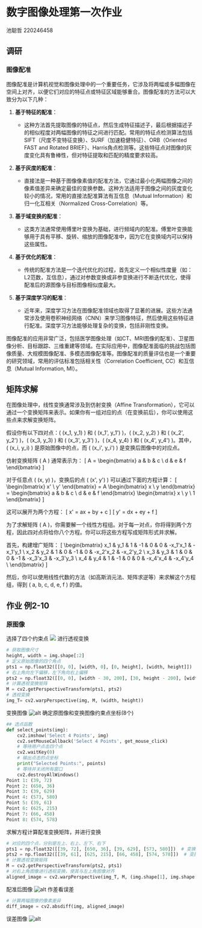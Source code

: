 # 数字图像处理第一次作业
池聪哲 220246458
## 调研
### 图像配准
图像配准是计算机视觉和图像处理中的一个重要任务，它涉及将两幅或多幅图像在空间上对齐，以便它们对应的特征点或特征区域能够重合。图像配准的方法可以大致分为以下几种：

1. **基于特征的配准**：
   - 这种方法首先提取图像的特征点，然后生成特征描述子，最后根据描述子的相似程度对两幅图像的特征之间进行匹配。常用的特征点检测算法包括SIFT（尺度不变特征变换）、SURF（加速稳健特征）、ORB（Oriented FAST and Rotated BRIEF）、Harris角点检测等。这些特征点对图像的灰度变化具有鲁棒性，但对特征提取和匹配的精度要求较高。

2. **基于灰度的配准**：
   - 直接法是一种基于图像像素值的配准方法，它通过最小化两幅图像之间的像素值差异来确定最佳的变换参数。这种方法适用于图像之间的灰度变化较小的情况，常用的直接法配准算法有互信息（Mutual Information）和归一化互相关（Normalized Cross-Correlation）等。

3. **基于域变换的配准**：
   - 这类方法通常使用傅里叶变换为基础，进行频域内的配准。傅里叶变换能够用于具有平移、旋转、缩放的图像配准中，因为它在变换域内可以保持这些属性。

4. **基于优化的配准**：
   - 传统的配准方法是一个迭代优化的过程，首先定义一个相似性度量（如：L2范数，互信息），通过对参数变换或非参变换进行不断迭代优化，使得配准后的源图像与目标图像相似度最大。

5. **基于深度学习的配准**：
   - 近年来，深度学习方法在图像配准领域也取得了显著的进展。这些方法通常涉及使用卷积神经网络（CNN）来学习图像特征，然后使用这些特征进行配准。深度学习方法能够处理复杂的变换，包括非刚性变换。

图像配准的应用非常广泛，包括医学图像处理（如CT、MRI图像的配准）、卫星图像分析、目标跟踪、三维重建等领域。在实际应用中，图像配准面临的挑战包括图像质量、大规模图像配准、多模态图像配准等。图像配准的质量评估也是一个重要的研究领域，常用的评估标准包括相关性（Correlation Coefficient, CC）和互信息（Mutual Information, MI）。
## 矩阵求解
在图像处理中，线性变换通常涉及到仿射变换（Affine Transformation），它可以通过一个变换矩阵来表示。如果你有一组对应的点（在变换前后），你可以使用这些点来求解变换矩阵。

假设你有以下四对点：\( (x_1, y_1) \) 和 \( (x_1', y_1') \)，\( (x_2, y_2) \) 和 \( (x_2', y_2') \)，\( (x_3, y_3) \) 和 \( (x_3', y_3') \)，\( (x_4, y_4) \) 和 \( (x_4', y_4') \)。其中，\( (x_i, y_i) \) 是原始图像中的点，而 \( (x_i', y_i') \) 是变换后图像中的对应点。

仿射变换矩阵 \( A \) 通常表示为：
\[ A = \begin{bmatrix} a & b & c \\ d & e & f \end{bmatrix} \]

对于任意点 \( (x, y) \)，变换后的点 \( (x', y') \) 可以通过下面的方程计算：
\[ \begin{bmatrix} x' \\ y' \end{bmatrix} = A \begin{bmatrix} x \\ y \end{bmatrix} = \begin{bmatrix} a & b & c \\ d & e & f \end{bmatrix} \begin{bmatrix} x \\ y \\ 1 \end{bmatrix} \]

这可以展开为两个方程：
\[ x' = ax + by + c \]
\[ y' = dx + ey + f \]

为了求解矩阵 \( A \)，你需要解一个线性方程组。对于每一对点，你将得到两个方程，因此四对点将给你八个方程。你可以将这些方程写成矩阵形式并求解。

首先，构建增广矩阵：
\[ \begin{bmatrix}
x_1 & y_1 & 1 & -1 & 0 & 0 & -x_1'x_1 & -x_1'y_1 \\
x_2 & y_2 & 1 & 0 & -1 & 0 & -x_2'x_2 & -x_2'y_2 \\
x_3 & y_3 & 1 & 0 & 0 & -1 & -x_3'x_3 & -x_3'y_3 \\
x_4 & y_4 & 1 & -1 & 0 & 0 & -x_4'x_4 & -x_4'y_4 \\
\end{bmatrix} \]

然后，你可以使用线性代数的方法（如高斯消元法、矩阵求逆等）来求解这个方程组，得到 \( a, b, c, d, e, f \) 的值。
## 作业 例2-10
### 原图像
选择了四个约束点
![](imgs/image.jpg)
进行透视变换
```python
# 获取图像尺寸
height, width = img.shape[:2]
# 定义原始图像的四个角点
pts1 = np.float32([[0, 0], [width, 0], [0, height], [width, height]])
# 右上角向左下偏移，左下角向右上偏移
pts2 = np.float32([[0, 0], [width - 30, 200], [30, height - 200], [width, height]])
# 计算透视变换矩阵
M = cv2.getPerspectiveTransform(pts1, pts2)
# 透视变换
img_T= cv2.warpPerspective(img, M, (width, height))
```  
变换图像
![alt](imgs/image_T.jpg)
确定原图像和变换图像约束点坐标(8个)
```python
## 选点函数
def select_points(img):
    cv2.imshow('Select 4 Points', img)
    cv2.setMouseCallback('Select 4 Points', get_mouse_click)
    # 等待用户点击四个点
    cv2.waitKey(0)
    # 输出点击的点坐标
    print("Selected Points:", points)
    # 等待并关闭所有窗口
    cv2.destroyAllWindows()
Point 1: (39, 72)
Point 2: (650, 36)
Point 3: (39, 629)
Point 4: (573, 580)
Point 5: (39, 61)
Point 6: (625, 215)
Point 7: (66, 458)
Point 8: (574, 578)
```
求解方程计算配准变换矩阵，并进行变换
```python
# 对应的四个点，分别是左上、右上、左下、右下
pts1 = np.float32([[39, 72], [650, 36], [39, 629], [573, 580]])  # 变换前图像约束点
pts2 = np.float32([[39, 61], [625, 215], [66, 458], [574, 578]])  # 变换后图像约束点
# 计算透视变换矩阵
M = cv2.getPerspectiveTransform(pts2, pts1)
# 对右上角图像进行透视变换，使其与左上角图像对齐
aligned_image = cv2.warpPerspective(img_T, M, (img.shape[1], img.shape[0]))
```
配准后图像
![alt](imgs/align_image.jpg)
作差看误差
```python
# 计算两幅图像的像素差异
diff_image = cv2.absdiff(img, aligned_image)
```
误差图像
![alt](imgs/diff_image.jpg)